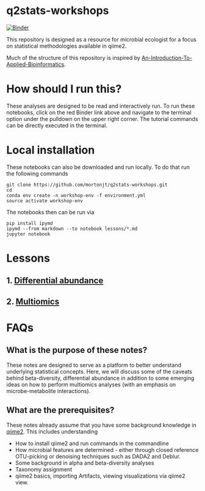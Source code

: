 # q2stats-workshops
[![Binder](https://mybinder.org/badge_logo.svg)](https://mybinder.org/v2/gh/mortonjt/q2stats-workshops/de4b87c07f7a64bcd065f039df5d4a00cd9740d6)



This repository is designed as a resource for microbial ecologist for a focus on statistical methodologies available in qiime2.

Much of the structure of this repository is inspired by [An-Introduction-To-Applied-Bioinformatics](https://github.com/applied-bioinformatics/An-Introduction-To-Applied-Bioinformatics).

# How should I run this?
These analyses are designed to be read and interactively run.  To run these notebooks, click on the red Binder link above and navigate to the terminal option under the pulldown on the upper right corner.  The tutorial commands can be directly executed in the terminal.

# Local installation
These notebooks can also be downloaded and run locally.  To do that run the following commands

```
git clone https://github.com/mortonjt/q2stats-workshops.git
cd
conda env create -n workshop-env -f environment.yml
source activate workshop-env
```

The notebooks then can be run via

```
pip install ipymd
ipymd --from markdown --to notebook lessons/*.md
jupyter notebook
```

# Lessons
## 1. [Differential abundance](https://github.com/mortonjt/q2stats-workshops/blob/master/lessons/differential-abundance.md)
## 2. [Multiomics](https://github.com/mortonjt/q2stats-workshops/blob/master/lessons/multiomics.md)


# FAQs
## What is the purpose of these notes?
These notes are designed to serve as a platform to better understand underlying statistical concepts. Here, we will discuss some of the caveats behind beta-diversity, differential abundance in addition to some emerging ideas on how to perform multiomics analyses (with an emphasis on microbe-metabolite interactions).

## What are the prerequisites?
These notes already assume that you have some background knowledge in [qiime2](https://qiime2.org/).
This includes understanding
 - How to install qiime2 and run commands in the commandline
 - How microbial features are determined - either through closed reference OTU-picking or denoising techniques such as DADA2 and Deblur.
 - Some background in alpha and beta-diversity analyses
 - Taxonomy assignment
 - qiime2 basics, importing Artifacts, viewing visualizations via qiime2 view.
